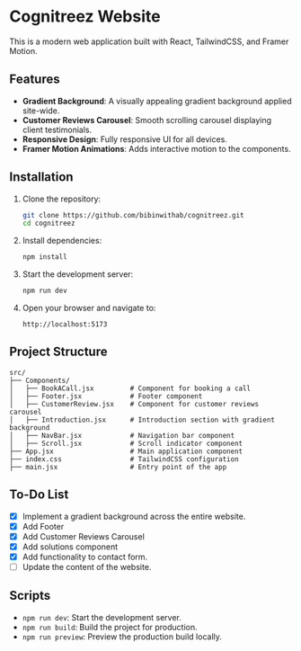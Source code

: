 # Cognitreez Website

This is a modern web application built with React, TailwindCSS, and Framer Motion.

## Features

- **Gradient Background**: A visually appealing gradient background applied site-wide.
- **Customer Reviews Carousel**: Smooth scrolling carousel displaying client testimonials.
- **Responsive Design**: Fully responsive UI for all devices.
- **Framer Motion Animations**: Adds interactive motion to the components.

## Installation

1. Clone the repository:
   ```bash
   git clone https://github.com/bibinwithab/cognitreez.git
   cd cognitreez
   ```

2. Install dependencies:
   ```bash
   npm install
   ```

3. Start the development server:
   ```bash
   npm run dev
   ```

4. Open your browser and navigate to:
   ```
   http://localhost:5173
   ```

## Project Structure

```plaintext
src/
├── Components/
│   ├── BookACall.jsx         # Component for booking a call
│   ├── Footer.jsx            # Footer component
│   ├── CustomerReview.jsx    # Component for customer reviews carousel
│   ├── Introduction.jsx      # Introduction section with gradient background
│   ├── NavBar.jsx            # Navigation bar component
│   ├── Scroll.jsx            # Scroll indicator component
├── App.jsx                   # Main application component
├── index.css                 # TailwindCSS configuration
├── main.jsx                  # Entry point of the app
```

## To-Do List

- [x] Implement a gradient background across the entire website.
- [x] Add Footer
- [x] Add Customer Reviews Carousel
- [x] Add solutions component
- [x] Add functionality to contact form.
- [ ] Update the content of the website.

## Scripts

- `npm run dev`: Start the development server.
- `npm run build`: Build the project for production.
- `npm run preview`: Preview the production build locally.

